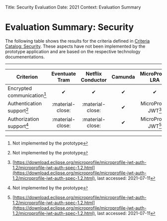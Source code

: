 Title: Security Evaluation
Date: 2021
Context: Evaluation Summary

# Evaluation Summary: Security

The following table shows the results for the criteria defined in [Criteria Catalog: Security](../CriteriaCatalog/Security.md).
These aspects have not been implemented by the prototype application and are based on the respective technology documenentations.

-------------------------------------------

| <center> __Criterion__</center> | <center>__Eventuate Tram__</center> | <center>__Netflix Conductor__</center> | <center>__Camunda__</center> | <center>__MicroProfile LRA__</center> |
| :--------| :-------------:| :----------------:| :------:| :---------------:|
| Encrypted communication[^1]</span></a> | &#10004; | &#10004; | &#10004;</a> | &#10004;</a> |
| Authentication support[^1] | :material-close: | :material-close:  | &#10004; | MicroProfile JWT[^2] |
| Authorization support[^1]| :material-close:  | :material-close:  | &#10004;| MicroProfile JWT[^2] |

[^1]: Not implemented by the prototype
[^2]: [https://download.eclipse.org/microprofile/microprofile-jwt-auth-1.2/microprofile-jwt-auth-spec-1.2.html](https://download.eclipse.org/microprofile/microprofile-jwt-auth-1.2/microprofile-jwt-auth-spec-1.2.html), last accessed: 2021-07-11
